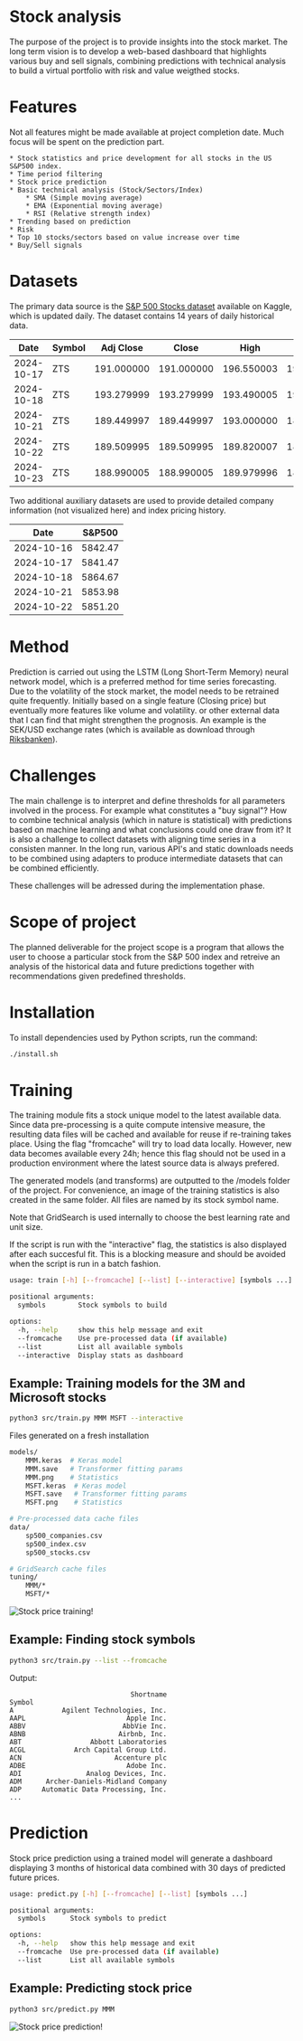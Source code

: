 # Stock analysis

The purpose of the project is to provide insights into the stock market. The long term vision is to develop a web-based dashboard that highlights various buy and sell signals, combining predictions with technical analysis
to build a virtual portfolio with risk and value weigthed stocks.

# Features

Not all features might be made available at project completion date. Much focus will be spent on
the prediction part.

    * Stock statistics and price development for all stocks in the US S&P500 index.
    * Time period filtering
    * Stock price prediction
    * Basic technical analysis (Stock/Sectors/Index)
        * SMA (Simple moving average)
        * EMA (Exponential moving average)
        * RSI (Relative strength index)
    * Trending based on prediction
    * Risk
    * Top 10 stocks/sectors based on value increase over time
    * Buy/Sell signals

# Datasets

The primary data source is the [S&P 500 Stocks dataset](https://www.kaggle.com/datasets/andrewmvd/sp-500-stocks) available on Kaggle, which is updated daily. The dataset contains 14 years of daily historical data.

| Date       | Symbol | Adj Close  | Close      | High       | Low        | Open       | Volume    |
| ---------- | ------ | ---------- | ---------- | ---------- | ---------- | ---------- | --------- |
| 2024-10-17 | ZTS    | 191.000000 | 191.000000 | 196.550003 | 190.889999 | 195.710007 | 1701200.0 |
| 2024-10-18 | ZTS    | 193.279999 | 193.279999 | 193.490005 | 190.500000 | 191.160004 | 1576400.0 |
| 2024-10-21 | ZTS    | 189.449997 | 189.449997 | 193.000000 | 189.179993 | 192.479996 | 959500.0  |
| 2024-10-22 | ZTS    | 189.509995 | 189.509995 | 189.820007 | 187.220001 | 188.410004 | 1441900.0 |
| 2024-10-23 | ZTS    | 188.990005 | 188.990005 | 189.979996 | 187.559998 | 189.399994 | 1339482.0 |

Two additional auxiliary datasets are used to provide detailed company information (not visualized here) and index pricing history.

| Date       | S&P500  |
| ---------- | ------- |
| 2024-10-16 | 5842.47 |
| 2024-10-17 | 5841.47 |
| 2024-10-18 | 5864.67 |
| 2024-10-21 | 5853.98 |
| 2024-10-22 | 5851.20 |

# Method

Prediction is carried out using the LSTM (Long Short-Term Memory) neural network model, which is a preferred method for time series forecasting. Due to the volatility of the stock market, the model needs to be retrained quite frequently.
Initially based on a single feature (Closing price) but eventually more features like volume and volatility. or other external data
that I can find that might strengthen the prognosis. An example is the SEK/USD exchange rates (which is available as download through
[Riksbanken](https://www.riksbank.se/en-gb/statistics/interest-rates-and-exchange-rates/search-interest-rates-and-exchange-rates/)).

# Challenges

The main challenge is to interpret and define thresholds for all parameters involved in the process.
For example what constitutes a "buy signal"? How to combine technical analysis (which in nature is statistical)
with predictions based on machine learning and what conclusions could one draw from it?
It is also a challenge to collect datasets with aligning time series in a consisten manner.
In the long run, various API's and static downloads needs to be combined using adapters to produce intermediate
datasets that can be combined efficiently.

These challenges will be adressed during the implementation phase.

# Scope of project

The planned deliverable for the project scope is a program that allows the user to choose a particular stock
from the S&P 500 index and retreive an analysis of the historical data and future predictions together with recommendations
given predefined thresholds.

# Installation

To install dependencies used by Python scripts, run the command:

```bash
./install.sh
```

# Training

The training module fits a stock unique model to the latest available data.
Since data pre-processing is a quite compute intensive measure, the resulting data
files will be cached and available for reuse if re-training takes place. Using the
flag "fromcache" will try to load data locally. However, new data becomes available
every 24h; hence this flag should not be used in a production environment where the
latest source data is always prefered.

The generated models (and transforms) are outputted to the /models folder of the project.
For convenience, an image of the training statistics is also created in the same folder.
All files are named by its stock symbol name.

Note that GridSearch is used internally to choose the best learning rate and unit size.

If the script is run with the "interactive" flag, the statistics is also displayed after each succesful fit.
This is a blocking measure and should be avoided when the script is run in a batch fashion.

```bash
usage: train [-h] [--fromcache] [--list] [--interactive] [symbols ...]

positional arguments:
  symbols        Stock symbols to build

options:
  -h, --help     show this help message and exit
  --fromcache    Use pre-processed data (if available)
  --list         List all available symbols
  --interactive  Display stats as dashboard
```

## Example: Training models for the 3M and Microsoft stocks

```bash
python3 src/train.py MMM MSFT --interactive
```

Files generated on a fresh installation

```bash
models/
    MMM.keras  # Keras model
    MMM.save   # Transformer fitting params
    MMM.png    # Statistics
    MSFT.keras  # Keras model
    MSFT.save   # Transformer fitting params
    MSFT.png    # Statistics

# Pre-processed data cache files
data/
    sp500_companies.csv
    sp500_index.csv
    sp500_stocks.csv

# GridSearch cache files
tuning/
    MMM/*
    MSFT/*
```

![Stock price training!](./images/train.png "Stock price training")

## Example: Finding stock symbols

```bash
python3 src/train.py --list --fromcache
```

Output:

```
                              Shortname
Symbol
A            Agilent Technologies, Inc.
AAPL                         Apple Inc.
ABBV                        AbbVie Inc.
ABNB                       Airbnb, Inc.
ABT                 Abbott Laboratories
ACGL            Arch Capital Group Ltd.
ACN                       Accenture plc
ADBE                         Adobe Inc.
ADI                Analog Devices, Inc.
ADM      Archer-Daniels-Midland Company
ADP     Automatic Data Processing, Inc.
...
```

# Prediction

Stock price prediction using a trained model will generate a dashboard displaying 3 months of historical data
combined with 30 days of predicted future prices.

```bash
usage: predict.py [-h] [--fromcache] [--list] [symbols ...]

positional arguments:
  symbols      Stock symbols to predict

options:
  -h, --help   show this help message and exit
  --fromcache  Use pre-processed data (if available)
  --list       List all available symbols
```

## Example: Predicting stock price

```bash
python3 src/predict.py MMM
```

![Stock price prediction!](./images/predict.png "Stock price prediction")
